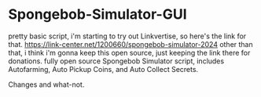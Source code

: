 # Spongebob-Simulator-GUI
pretty basic script, i'm starting to try out Linkvertise, so here's the link for that.
https://link-center.net/1200660/spongebob-simulator-2024
other than that, i think i'm gonna keep this open source, just keeping the link there for donations.
fully open source Spongebob Simulator script, includes Autofarming, Auto Pickup Coins, and Auto Collect Secrets.

Changes and what-not.